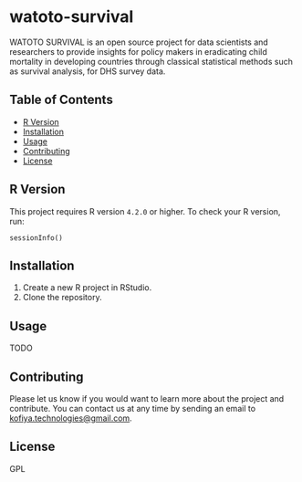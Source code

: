 # watoto-survival

WATOTO SURVIVAL is an open source project for data scientists and researchers to provide insights for policy makers in eradicating child mortality in developing countries through classical statistical methods such as survival analysis, for DHS survey data.

## Table of Contents

- [R Version](#R-version)
- [Installation](#installation)
- [Usage](#usage)
- [Contributing](#contributing)
- [License](#license)

## R Version

This project requires R version `4.2.0` or higher. To check your R version, run:

```commandline
sessionInfo()
```

## Installation
1. Create a new R project in RStudio.
2. Clone the repository.


## Usage
TODO

## Contributing
Please let us know if you would want to learn more about the project and contribute. You can contact us at any time by sending an email to kofiya.technologies@gmail.com.

## License
GPL


